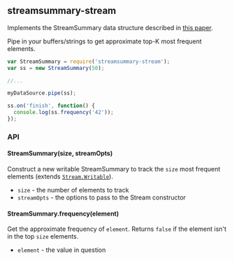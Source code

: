 ## streamsummary-stream

Implements the StreamSummary data structure described in [this paper](https://icmi.cs.ucsb.edu/research/tech_reports/reports/2005-23.pdf).

Pipe in your buffers/strings to get approximate top-K most frequent elements.

```javascript
var StreamSummary = require('streamsummary-stream');
var ss = new StreamSummary(50);

//...

myDataSource.pipe(ss);

ss.on('finish', function() {
  console.log(ss.frequency('42'));
});
```

### API

#### StreamSummary(size, streamOpts)

Construct a new writable StreamSummary to track the `size` most frequent elements (extends [`Stream.Writable`](https://nodejs.org/api/stream.html#stream_class_stream_writable)).

* `size` - the number of elements to track
* `streamOpts` - the options to pass to the Stream constructor

#### StreamSummary.frequency(element)

Get the approximate frequency of `element`. Returns `false` if the element isn't in the top `size` elements.

* `element` - the value in question

